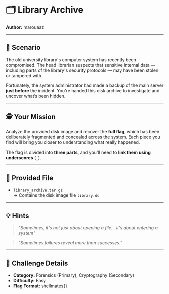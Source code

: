 # 🗂️ Library Archive  
**Author:** marouaaz  

---

## 📖 Scenario

The old university library's computer system has recently been compromised. The head librarian suspects that sensitive internal data — including parts of the library's security protocols — may have been stolen or tampered with.

Fortunately, the system administrator had made a backup of the main server **just before** the incident. You're handed this disk archive to investigate and uncover what’s been hidden.

---

## 🕵️ Your Mission

Analyze the provided disk image and recover the **full flag**, which has been deliberately fragmented and concealed across the system. Each piece you find will bring you closer to understanding what really happened.

The flag is divided into **three parts**, and you'll need to **link them using underscores** (`_`).

---

## 📂 Provided File

- `library_archive.tar.gz`  
  → Contains the disk image file `library.dd`

---

## 💡 Hints

> *"Sometimes, it's not just about opening a file... it's about entering a system"*



> *"Sometimes failures reveal more than successes."*  


---

## 🧩 Challenge Details

- **Category:** Forensics (Primary), Cryptography (Secondary)  
- **Difficulty:** Easy  
- **Flag Format:** shellmates{} 
